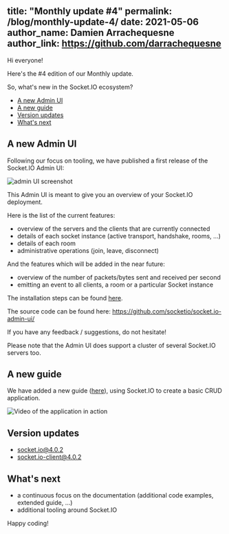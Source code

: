 title: "Monthly update #4"
permalink: /blog/monthly-update-4/
date: 2021-05-06
author_name: Damien Arrachequesne
author_link: https://github.com/darrachequesne
---

Hi everyone!

Here's the #4 edition of our Monthly update.

So, what's new in the Socket.IO ecosystem?

- [A new Admin UI](#A-new-Admin-UI)
- [A new guide](#A-new-guide)
- [Version updates](#Version-updates)
- [What's next](#What’s-next)

## A new Admin UI

Following our focus on tooling, we have published a first release of the Socket.IO Admin UI:

![admin UI screenshot](/images/admin-ui-dashboard.png)

This Admin UI is meant to give you an overview of your Socket.IO deployment.

Here is the list of the current features:

- overview of the servers and the clients that are currently connected
- details of each socket instance (active transport, handshake, rooms, ...)
- details of each room
- administrative operations (join, leave, disconnect)

And the features which will be added in the near future:

- overview of the number of packets/bytes sent and received per second
- emitting an event to all clients, a room or a particular Socket instance

The installation steps can be found [here](/docs/v4/admin-ui/).

The source code can be found here: https://github.com/socketio/socket.io-admin-ui/

If you have any feedback / suggestions, do not hesitate!

Please note that the Admin UI does support a cluster of several Socket.IO servers too.

## A new guide

We have added a new guide ([here](/get-started/basic-crud-application/)), using Socket.IO to create a basic CRUD application.

![Video of the application in action](/images/basic-crud-app.gif)

## Version updates

- [socket.io@4.0.2](https://github.com/socketio/socket.io/releases/tag/4.0.2)
- [socket.io-client@4.0.2](https://github.com/socketio/socket.io-client/releases/tag/4.0.2)

## What's next

- a continuous focus on the documentation (additional code examples, extended guide, ...)
- additional tooling around Socket.IO

Happy coding!
